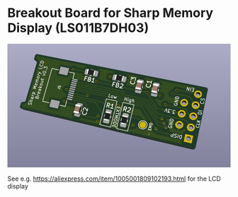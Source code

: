 # Breakout Board for Sharp Memory Display (LS011B7DH03)



![](https://raw.githubusercontent.com/crehmann/Sharp-Memory-LCD-Breakout/main/Pictures/SharpMemoryLcdBreakout.png)



See e.g. https://aliexpress.com/item/1005001809102193.html for the LCD display
